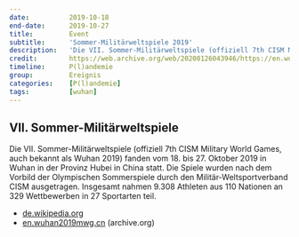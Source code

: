 ```yaml
---
date:          2019-10-18
end-date:      2019-10-27
title:         Event
subtitle:      'Sommer-Militärweltspiele 2019'
description:   'Die VII. Sommer-Militärweltspiele (offiziell 7th CISM Military World Games, auch bekannt als Wuhan 2019) fanden vom 18. bis 27. Oktober 2019 in Wuhan in der Provinz Hubei in China statt.'
credit:        https://web.archive.org/web/20200126043946/https://en.wuhan2019mwg.cn/
timeline:      P(l)andemie
group:         Ereignis
categories:    [P(l)andemie]
tags:          [wuhan]
---
```


## VII. Sommer-Militärweltspiele

Die VII. Sommer-Militärweltspiele (offiziell 7th CISM Military World Games, auch bekannt als Wuhan 2019) fanden vom 18. bis 27. Oktober 2019 in Wuhan in der Provinz Hubei in China statt. Die Spiele wurden nach dem Vorbild der Olympischen Sommerspiele durch den Militär-Weltsportverband CISM ausgetragen. Insgesamt nahmen 9.308 Athleten aus 110 Nationen an 329 Wettbewerben in 27 Sportarten teil.

 * [de.wikipedia.org](https://de.wikipedia.org/wiki/Sommer-Milit%C3%A4rweltspiele_2019)
 * [en.wuhan2019mwg.cn](https://web.archive.org/web/20200126043946/https://en.wuhan2019mwg.cn/) (archive.org)
